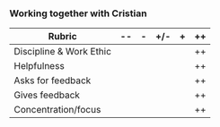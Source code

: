 ### Working together with Cristian



| Rubric                  | --  | -   | +/- | +   | ++  |
| ----------------------- | --- | --- | --- | --- | --- |
| Discipline & Work Ethic |     |     |     |     | ++  |
| Helpfulness             |     |     |     |     | ++  |
| Asks for feedback       |     |     |     |     | ++  |
| Gives feedback          |     |     |     |     | ++  |
| Concentration/focus     |     |     |     |     | ++  |
